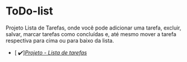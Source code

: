 # ToDo-list
Projeto Lista de Tarefas, onde você pode adicionar uma tarefa, excluir, salvar, marcar tarefas como concluídas e, até mesmo mover a tarefa respectiva para cima ou para baixo da lista.

- [ ✔️]_[Projeto - Lista de tarefas](https://lucas-fer.github.io/ToDo-list/)_
